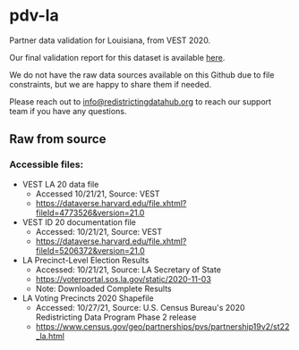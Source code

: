# pdv-la
Partner data validation for Louisiana, from VEST 2020. 

Our final validation report for this dataset is available [here]().

We do not have the raw data sources available on this Github due to file constraints, but we are happy to share them if needed. 

Please reach out to info@redistrictingdatahub.org to reach our support team if you have any questions.

## Raw from source

### Accessible files: 
- VEST LA 20 data file
  - Accessed 10/21/21, Source: VEST
  - https://dataverse.harvard.edu/file.xhtml?fileId=4773526&version=21.0
- VEST ID 20 documentation file
  - Accessed: 10/21/21, Source: VEST
  - https://dataverse.harvard.edu/file.xhtml?fileId=5206372&version=21.0
- LA Precinct-Level Election Results
  - Accessed: 10/21/21, Source: LA Secretary of State
  - https://voterportal.sos.la.gov/static/2020-11-03
  - Note: Downloaded Complete Results
- LA Voting Precincts 2020 Shapefile
  - Accessed: 10/27/21, Source: U.S. Census Bureau's 2020 Redistricting Data Program Phase 2 release
  - https://www.census.gov/geo/partnerships/pvs/partnership19v2/st22_la.html

